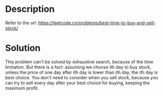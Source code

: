 # Description
Refer to the url: https://leetcode.cn/problems/best-time-to-buy-and-sell-stock/

# Solution
This problem can't be solved by exhaustive search, because of the time limitation. But there is a fact: assuming we choose ith day to buy stock, unless the price of one day after ith day is lower than ith day, the ith day is best choice. You don't need to consider when you sell stock, because you can try to sell every day after your best choice for buying, keeping the maximum profit.